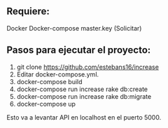 
## Requiere:
Docker
Docker-compose
master.key (Solicitar)

## Pasos para ejecutar el proyecto:
1) git clone https://github.com/estebans16/increase
2) Editar docker-compose.yml.
3) docker-compose build
4) docker-compose run increase rake db:create
5) docker-compose run increase rake db:migrate
6) docker-compose up

Esto va a levantar API en localhost en el puerto 5000.
